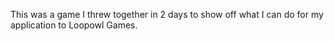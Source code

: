 This was a game I threw together in 2 days to show off what I can do for my application to Loopowl Games.
